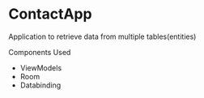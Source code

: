 # ContactApp

Application to retrieve data from multiple tables(entities)

Components Used
- ViewModels
- Room 
- Databinding
